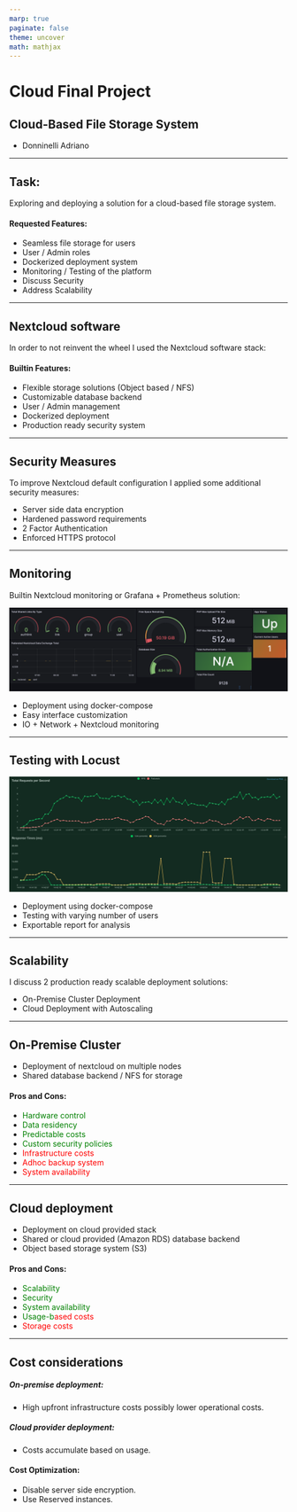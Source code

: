 ```yaml
---
marp: true
paginate: false
theme: uncover
math: mathjax
---
```

<!-- size: 4:3 -->
<style>
{
  font-size: 35px
}
</style>


# Cloud Final Project
## Cloud-Based File Storage System

- Donninelli Adriano

---

<!-- paginate: true -->

## Task:

Exploring and deploying a solution for a cloud-based file storage system.

#### Requested Features:

- Seamless file storage for users
- User / Admin roles
- Dockerized deployment system
- Monitoring / Testing of the platform
- Discuss Security
- Address Scalability


---

## Nextcloud software

In order to not reinvent the wheel I used the Nextcloud software stack:

#### Builtin Features:

- Flexible storage solutions
  (Object based / NFS)
- Customizable database backend
- User / Admin management
- Dockerized deployment
- Production ready security system

---

## Security Measures

To improve Nextcloud default configuration
I applied some additional security measures:

- Server side data encryption
- Hardened password requirements
- 2 Factor Authentication
- Enforced HTTPS protocol

---

## Monitoring

Builtin Nextcloud monitoring or
Grafana + Prometheus solution:

![width:850px](../CLOUD/figures/grafana_sample.png)

- Deployment using docker-compose
- Easy interface customization
- IO + Network + Nextcloud monitoring

---

## Testing with Locust

![width:850px](../CLOUD/figures/locust_20user.png)

- Deployment using docker-compose
- Testing with varying number of users
- Exportable report for analysis

---

## Scalability

I discuss 2 production ready
scalable deployment solutions:

- On-Premise Cluster Deployment
- Cloud Deployment with Autoscaling

---

## On-Premise Cluster

- Deployment of nextcloud on multiple nodes
- Shared database backend / NFS for storage

#### Pros and Cons:

- <span style="color:green;">Hardware control</span>
- <span style="color:green;">Data residency</span>
- <span style="color:green;">Predictable costs</span>
- <span style="color:green;">Custom security policies</span>
- <span style="color:red;">Infrastructure costs</span>
- <span style="color:red;">Adhoc backup system</span>
- <span style="color:red;">System availability</span>

---

## Cloud deployment

- Deployment on cloud provided stack
- Shared or cloud provided
  (Amazon RDS) database backend
- Object based storage system (S3)

#### Pros and Cons:

- <span style="color:green;">Scalability</span>
- <span style="color:green;">Security</span>
- <span style="color:green;">System availability</span>
- <span style="color:green;">Usage-b</span><span style="color:red;">ased costs</span>
- <span style="color:red;">Storage costs</span>

---

## Cost considerations

##### On-premise deployment: 
- High upfront infrastructure costs
  possibly lower operational costs.

##### Cloud provider deployment: 
- Costs accumulate based on usage.

#### Cost Optimization:

- Disable server side encryption.
- Use Reserved instances.